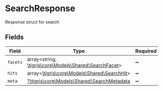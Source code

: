 # SearchResponse

Response struct for search


## Fields

| Field                                                                                       | Type                                                                                        | Required                                                                                    | Description                                                                                 |
| ------------------------------------------------------------------------------------------- | ------------------------------------------------------------------------------------------- | ------------------------------------------------------------------------------------------- | ------------------------------------------------------------------------------------------- |
| `facets`                                                                                    | array<string, [\tigris\core\Models\Shared\SearchFacet](../../Models/Shared/SearchFacet.md)> | :heavy_minus_sign:                                                                          | N/A                                                                                         |
| `hits`                                                                                      | array<[\tigris\core\Models\Shared\SearchHit](../../Models/Shared/SearchHit.md)>             | :heavy_minus_sign:                                                                          | N/A                                                                                         |
| `meta`                                                                                      | [?\tigris\core\Models\Shared\SearchMetadata](../../Models/Shared/SearchMetadata.md)         | :heavy_minus_sign:                                                                          | N/A                                                                                         |
